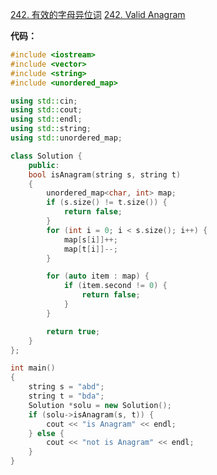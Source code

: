 [242. 有效的字母异位词](https://leetcode-cn.com/problems/valid-anagram/)
[242. Valid Anagram](https://leetcode.com/problems/valid-anagram/)


**代码：**

```c++
#include <iostream>
#include <vector>
#include <string>
#include <unordered_map>

using std::cin;
using std::cout;
using std::endl;
using std::string;
using std::unordered_map;

class Solution {
    public:
	bool isAnagram(string s, string t)
	{
		unordered_map<char, int> map;
		if (s.size() != t.size()) {
			return false;
		}
		for (int i = 0; i < s.size(); i++) {
			map[s[i]]++;
			map[t[i]]--;
		}

		for (auto item : map) {
			if (item.second != 0) {
				return false;
			}
		}

		return true;
	}
};

int main()
{
	string s = "abd";
	string t = "bda";
	Solution *solu = new Solution();
	if (solu->isAnagram(s, t)) {
		cout << "is Anagram" << endl;
	} else {
		cout << "not is Anagram" << endl;
	}
}
```